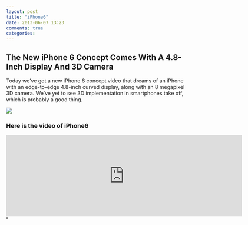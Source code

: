 ```yaml
---
layout: post
title: "iPhone6"
date: 2013-06-07 13:23
comments: true
categories: 
---
```

<html>
<body>
<h2>The New iPhone 6 Concept Comes With A 4.8-Inch Display And 3D Camera</h1>
<p>Today we’ve got a new iPhone 6 concept video that dreams of an iPhone with an edge-to-edge 4.8-inch curved display, along with an 8 megapixel 3D camera. We’ve yet to see 3D implementation in smartphones take off, which is probably a good thing.
</p>
<img src=http://cdn.cultofmac.com/wp-content/uploads/2013/05/iphone6-concept.jpg>
<h3>Here is the video of iPhone6</h3>


<iframe width="640" height="220" src="http://www.youtube.com/embed/3J8b1S1SHO8?feature=player_embedded" frameborder="0" allowfullscreen></iframe>"


</body>
</html>

